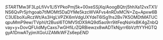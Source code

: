 $START$Mw3F3LpLfiVv1Ll5YPkoPmj5k+00xeSSjXq/AoogBQtrj5hhXa12vxTX1/NS6QvPr5jrhgoab7tlMOMt5DaDYMe5kzcWVAFvs4nRDxMCN+Zq+Apxw6BC3UEboXuRczWt/As3HgLVPZK6mVdgUXYdeT6lSg1hs2Bv7K5OMDtMATUCqpuMmP9ew/TVphl/t2BusI6TOMV5tDX9AQ9d5ao9rr9itFeqNsHxBK4gZnbQvay+y+DovQFUidMyCaxs7wGHfiLrZQRBiewzx8wADTkNjyrr6bVzftYYHGTQgyA1DnwATyjimXGoUZAMkWFZs6ep$END$